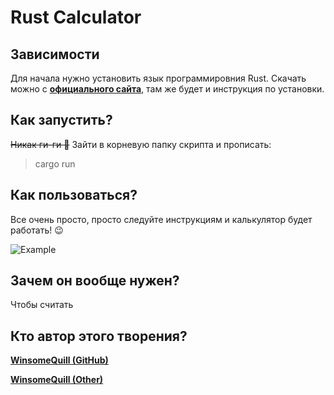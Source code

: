 # Rust Calculator

## Зависимости
Для начала нужно установить язык программировния Rust.
Скачать можно с **[официального сайта](https://www.rust-lang.org/learn/get-started)**, там же будет и инструкция по установки.

## Как запустить?
~~Никак ги-ги 🤣~~ Зайти в корневую папку скрипта и прописать:
> cargo run

## Как пользоваться?
Все очень просто, просто следуйте инструкциям и калькулятор будет работать! 😉

![Example](https://i.imgur.com/krqsHsH.gif)

## Зачем он вообще нужен?
Чтобы считать

## Кто автор этого творения?
**[WinsomeQuill (GitHub)](https://github.com/winsomequill)**

**[WinsomeQuill (Other)](https://vk.com/winsomequill)**